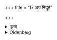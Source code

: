+++
title = "17 अथ निह्नुते"

+++

<details><summary>मूलम्</summary>

अथ निह्नुते १७
</details>

<details><summary>Oldenberg</summary>

17. Then he performs the deprecation (in the following way):
</details>
